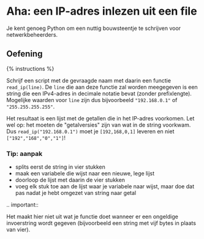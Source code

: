 # Aha: een IP-adres inlezen uit een file
Je kent genoeg Python om een nuttig bouwsteentje te schrijven voor netwerkbeheerders.

## Oefening
{% instructions %}

Schrijf een script met de gevraagde naam met daarin een functie `read_ip(line)`. De `line` die aan deze functie zal worden meegegeven is een string die een IPv4-adres in decimale notatie bevat (zonder prefixlengte). Mogelijke waarden voor `line` zijn dus bijvoorbeeld `"192.168.0.1"` of `"255.255.255.255"`.

Het resultaat is een lijst met de getallen die in het IP-adres voorkomen. Let wel op: het moeten de "getalversies" zijn van wat in de string voorkwam. Dus `read_ip("192.168.0.1")` moet je `[192,168,0,1]` leveren en niet `["192","168","0","1"]`!

### Tip: aanpak

- splits eerst de string in vier stukken
- maak een variabele die wijst naar een nieuwe, lege lijst
- doorloop de lijst met daarin de vier stukken
- voeg elk stuk toe aan de lijst waar je variabele naar wijst, maar doe dat pas nadat je hebt omgezet van string naar getal

.. important::

   Het maakt hier niet uit wat je functie doet wanneer er een ongeldige invoerstring wordt gegeven (bijvoorbeeld een string met vijf bytes in plaats van vier).
